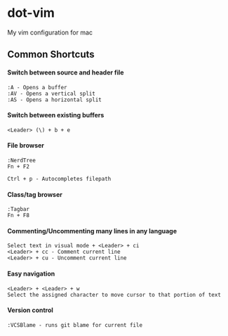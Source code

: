 dot-vim
=======

My vim configuration for mac

## Common Shortcuts

#### Switch between source and header file

    :A - Opens a buffer
    :AV - Opens a vertical split
    :AS - Opens a horizontal split

#### Switch between existing buffers

    <Leader> (\) + b + e

#### File browser

    :NerdTree
    Fn + F2

    Ctrl + p - Autocompletes filepath

#### Class/tag browser

    :Tagbar
    Fn + F8

#### Commenting/Uncommenting many lines in any language

    Select text in visual mode + <Leader> + ci
    <Leader> + cc - Comment current line
    <Leader> + cu - Uncomment current line

#### Easy navigation

    <Leader> + <Leader> + w
    Select the assigned character to move cursor to that portion of text

#### Version control

    :VCSBlame - runs git blame for current file
